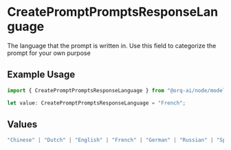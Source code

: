 # CreatePromptPromptsResponseLanguage

The language that the prompt is written in. Use this field to categorize the prompt for your own purpose

## Example Usage

```typescript
import { CreatePromptPromptsResponseLanguage } from "@orq-ai/node/models/operations";

let value: CreatePromptPromptsResponseLanguage = "French";
```

## Values

```typescript
"Chinese" | "Dutch" | "English" | "French" | "German" | "Russian" | "Spanish"
```